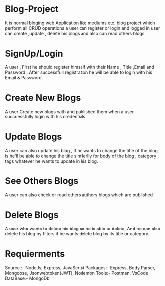 # Blog-Project
It is normal bloging web Application like mediums etc.
 blog project which perform all CRUD operations a user can register or login and logged in user can create ,update , delete his blogs and also can read others blogs.


# SignUp/Login
A user , First he should register himself with their Name , Title ,Email and Password .
After successfull registration he will be able to login with his Email &amp; Password.

# Create New Blogs
A user Create new blogs with and published them when a user succuessfully login with his credentials.

# Update Blogs
A user can also update his blog , if he wants to change the title of the blog is he'll be able to change the title similerlly for body of the blog , category , tags whatever he wants to update in his blog.

# See Others Blogs
A user can also check or read others authors blogs which are published

# Delete Blogs
A user who wants to delete his blog so he is able to delete, And he can also delete his blog by filters if he wants delete blog by its title or category. 



# Requierments  
 Source :-  NodeJs, Express, JavaScript
 Packages:- Express, Body Parser, Mongoose, Jsonwebtoken(JWT), Nodemon
 Tools:- Postman, VsCode
 DataBase:-  MongoDb
